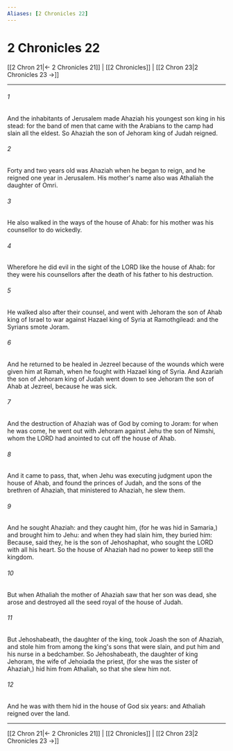 ```yaml
---
Aliases: [2 Chronicles 22]
---
```

# 2 Chronicles 22

[[2 Chron 21|← 2 Chronicles 21]] | [[2 Chronicles]] | [[2 Chron 23|2 Chronicles 23 →]]
***



###### 1 
And the inhabitants of Jerusalem made Ahaziah his youngest son king in his stead: for the band of men that came with the Arabians to the camp had slain all the eldest. So Ahaziah the son of Jehoram king of Judah reigned. 

###### 2 
Forty and two years old was Ahaziah when he began to reign, and he reigned one year in Jerusalem. His mother's name also was Athaliah the daughter of Omri. 

###### 3 
He also walked in the ways of the house of Ahab: for his mother was his counsellor to do wickedly. 

###### 4 
Wherefore he did evil in the sight of the LORD like the house of Ahab: for they were his counsellors after the death of his father to his destruction. 

###### 5 
He walked also after their counsel, and went with Jehoram the son of Ahab king of Israel to war against Hazael king of Syria at Ramothgilead: and the Syrians smote Joram. 

###### 6 
And he returned to be healed in Jezreel because of the wounds which were given him at Ramah, when he fought with Hazael king of Syria. And Azariah the son of Jehoram king of Judah went down to see Jehoram the son of Ahab at Jezreel, because he was sick. 

###### 7 
And the destruction of Ahaziah was of God by coming to Joram: for when he was come, he went out with Jehoram against Jehu the son of Nimshi, whom the LORD had anointed to cut off the house of Ahab. 

###### 8 
And it came to pass, that, when Jehu was executing judgment upon the house of Ahab, and found the princes of Judah, and the sons of the brethren of Ahaziah, that ministered to Ahaziah, he slew them. 

###### 9 
And he sought Ahaziah: and they caught him, (for he was hid in Samaria,) and brought him to Jehu: and when they had slain him, they buried him: Because, said they, he is the son of Jehoshaphat, who sought the LORD with all his heart. So the house of Ahaziah had no power to keep still the kingdom. 

###### 10 
But when Athaliah the mother of Ahaziah saw that her son was dead, she arose and destroyed all the seed royal of the house of Judah. 

###### 11 
But Jehoshabeath, the daughter of the king, took Joash the son of Ahaziah, and stole him from among the king's sons that were slain, and put him and his nurse in a bedchamber. So Jehoshabeath, the daughter of king Jehoram, the wife of Jehoiada the priest, (for she was the sister of Ahaziah,) hid him from Athaliah, so that she slew him not. 

###### 12 
And he was with them hid in the house of God six years: and Athaliah reigned over the land.

***
[[2 Chron 21|← 2 Chronicles 21]] | [[2 Chronicles]] | [[2 Chron 23|2 Chronicles 23 →]]
